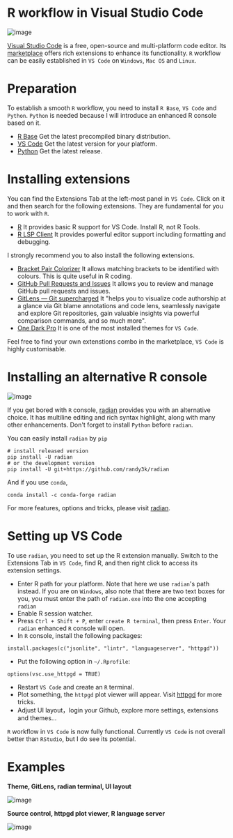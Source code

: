 # R workflow in Visual Studio Code
![image](https://user-images.githubusercontent.com/57348932/123850783-b5f45d80-d91a-11eb-8ebc-c51180af8073.png)

[Visual Studio Code](https://github.com/microsoft/vscode) is a free, open-source and multi-platform code editor. Its [marketplace](https://marketplace.visualstudio.com/vscode) offers rich extensions to enhance its functionality. `R` workflow can be easily established in `VS Code` on `Windows`, `Mac OS` and `Linux`.


# Preparation
To establish a smooth `R` workflow, you need to install `R Base`, `VS Code` and `Python`. `Python` is needed because I will introduce an enhanced R console based on it.
- [R Base](https://cran.r-project.org/) Get the latest precompiled binary distribution. 
- [VS Code](https://code.visualstudio.com/)  Get the latest version for your platform.
- [Python](https://www.python.org/)  Get the latest release.

# Installing extensions
You can find the Extensions Tab at the left-most panel in `VS Code`. Click on it and then search for the following extensions. They are fundamental for you to work with `R`.
- [R](https://github.com/Ikuyadeu/vscode-R) It provides basic R support for VS Code. Install R, not R Tools.
- [R LSP Client](https://github.com/REditorSupport/languageserver) It provides powerful editor support including formatting and debugging.


I strongly recommend you to also install the following extensions.
- [Bracket Pair Colorizer](https://marketplace.visualstudio.com/items?itemName=CoenraadS.bracket-pair-colorizer) It allows matching brackets to be identified with colours. This is quite useful in R coding.
- [GitHub Pull Requests and Issues](https://marketplace.visualstudio.com/items?itemName=GitHub.vscode-pull-request-github) It allows you to review and manage GitHub pull requests and issues.
- [GitLens — Git supercharged](https://github.com/eamodio/vscode-gitlens) It "helps you to visualize code authorship at a glance via Git blame annotations and code lens, seamlessly navigate and explore Git repositories, gain valuable insights via powerful comparison commands, and so much more".
- [One Dark Pro](https://marketplace.visualstudio.com/items?itemName=zhuangtongfa.Material-theme) It is one of the most installed themes for `VS Code`.

Feel free to find your own extenstions combo in the marketplace, `VS Code` is highly customisable.

# Installing an alternative R console
![image](https://user-images.githubusercontent.com/57348932/123850591-834a6500-d91a-11eb-8f98-7a0d027b932a.png)

If you get bored with `R` console, [radian](https://github.com/randy3k/radian) provides you with an alternative choice. It has multiline editing and rich syntax highlight, along with many other enhancements. Don't forget to install `Python` before `radian`.

You can easily install `radian` by `pip`
```
# install released version
pip install -U radian
# or the development version
pip install -U git+https://github.com/randy3k/radian
```
And if you use `conda`,
```
conda install -c conda-forge radian
```

For more features, options and tricks, please visit [radian](https://github.com/randy3k/radian).

# Setting up VS Code
To use `radian`, you need to set up the R extension manually. Switch to the Extensions Tab in `VS Code`, find R, and then right click to access its extension settings.

- Enter R path for your platform. Note that here we use `radian`'s path instead. If you are on `Windows`, also note that there are two text boxes for you, you must enter the path of `radian.exe` into the one accepting `radian`
- Enable R session watcher.
- Press `Ctrl + Shift + P`, enter `create R terminal`, then press `Enter`. Your `radian` enhanced `R` console will open.
- In `R` console, install the following packages:
```
install.packages(c("jsonlite", "lintr", "languageserver", "httpgd"))
```
- Put the following option in `~/.Rprofile`:
```
options(vsc.use_httpgd = TRUE)
```
- Restart `VS Code` and create an `R` terminal.
- Plot something, the `httpgd` plot viewer will appear. Visit [httpgd](https://github.com/nx10/httpgd) for more tricks.
- Adjust UI layout，login your Github, explore more settings, extensions and themes...

`R` workflow in `VS Code` is now fully functional. Currently `VS Code` is not overall better than `RStudio`, but I do see its potential. 

# Examples
**Theme, GitLens, radian terminal, UI layout**

![image](https://user-images.githubusercontent.com/57348932/123862034-22c22480-d928-11eb-96d4-49052e9a0579.png)

**Source control, httpgd plot viewer, R language server**

![image](https://user-images.githubusercontent.com/57348932/123862403-995f2200-d928-11eb-914c-4210b310e8f2.png)

